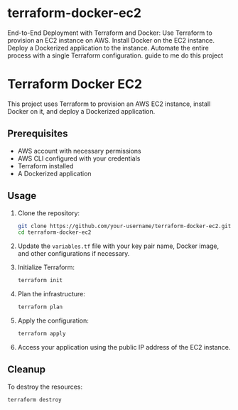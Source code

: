 # terraform-docker-ec2

End-to-End Deployment with Terraform and Docker:
Use Terraform to provision an EC2 instance on AWS.
Install Docker on the EC2 instance.
Deploy a Dockerized application to the instance.
Automate the entire process with a single Terraform configuration. guide to me do this project

# Terraform Docker EC2

This project uses Terraform to provision an AWS EC2 instance, install Docker on it, and deploy a Dockerized application.

## Prerequisites

- AWS account with necessary permissions
- AWS CLI configured with your credentials
- Terraform installed
- A Dockerized application

## Usage

1. Clone the repository:

    ```sh
    git clone https://github.com/your-username/terraform-docker-ec2.git
    cd terraform-docker-ec2
    ```

2. Update the `variables.tf` file with your key pair name, Docker image, and other configurations if necessary.

3. Initialize Terraform:

    ```sh
    terraform init
    ```

4. Plan the infrastructure:

    ```sh
    terraform plan
    ```

5. Apply the configuration:

    ```sh
    terraform apply
    ```

6. Access your application using the public IP address of the EC2 instance.

## Cleanup

To destroy the resources:

```sh
terraform destroy
